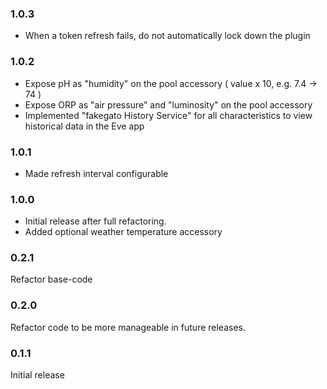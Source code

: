 ### 1.0.3
- When a token refresh fails, do not automatically lock down the plugin

### 1.0.2

- Expose pH as "humidity" on the pool accessory ( value x 10, e.g. 7.4 -> 74 )
- Expose ORP as "air pressure" and "luminosity" on the pool accessory
- Implemented "fakegato History Service" for all characteristics to view historical data in the Eve app

### 1.0.1
- Made refresh interval configurable

### 1.0.0
- Initial release after full refactoring.
- Added optional weather temperature accessory

### 0.2.1 
Refactor base-code

### 0.2.0 
Refactor code to be more manageable in future releases.

### 0.1.1 
Initial release
